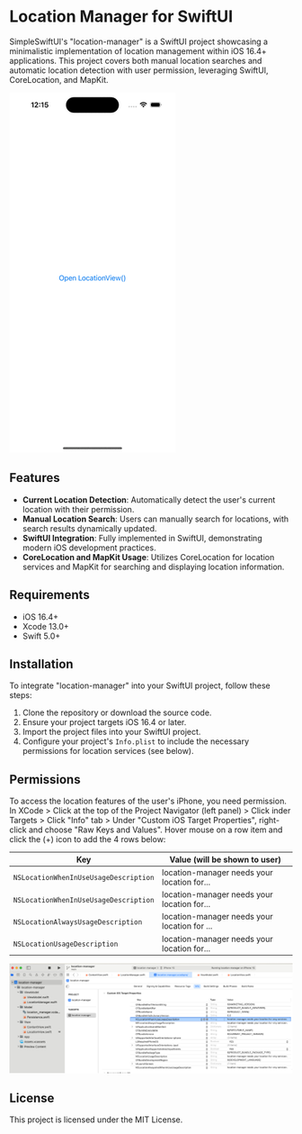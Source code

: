 # Location Manager for SwiftUI

SimpleSwiftUI's "location-manager" is a SwiftUI project showcasing a minimalistic implementation of location management within iOS 16.4+ applications. This project covers both manual location searches and automatic location detection with user permission, leveraging SwiftUI, CoreLocation, and MapKit.

![location-manager screen capture](screen-capture/location-manager.gif)

## Features

- **Current Location Detection**: Automatically detect the user's current location with their permission.
- **Manual Location Search**: Users can manually search for locations, with search results dynamically updated.
- **SwiftUI Integration**: Fully implemented in SwiftUI, demonstrating modern iOS development practices.
- **CoreLocation and MapKit Usage**: Utilizes CoreLocation for location services and MapKit for searching and displaying location information.

## Requirements

- iOS 16.4+
- Xcode 13.0+
- Swift 5.0+

## Installation

To integrate "location-manager" into your SwiftUI project, follow these steps:

1. Clone the repository or download the source code.
2. Ensure your project targets iOS 16.4 or later.
3. Import the project files into your SwiftUI project.
4. Configure your project's `Info.plist` to include the necessary permissions for location services (see below).

## Permissions

To access the location features of the user's iPhone, you need permission. In XCode > Click <project name> at the top of the Project Navigator (left panel) > Click <project name> inder Targets > Click "Info" tab > Under "Custom iOS Target Properties", right-click and choose "Raw Keys and Values". Hover mouse on a row item and click the (+) icon to add the 4 rows below:


| Key | Value (will be shown to user)
| --- | ---- |
| `NSLocationWhenInUseUsageDescription` | location-manager needs your location for... |
| `NSLocationWhenInUseUsageDescription` | location-manager needs your location for... |
| `NSLocationAlwaysUsageDescription` | location-manager needs your location for ... |
| `NSLocationUsageDescription` | location-manager needs your location for... |

![location-manager permissions in xcode](images/location-manager-permissions.png)

## License

This project is licensed under the MIT License.
